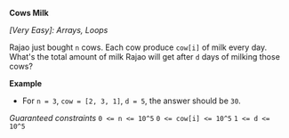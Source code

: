 **Cows Milk**

*[Very Easy]: Arrays, Loops*

Rajao just bought `n` cows. Each cow produce `cow[i]` of milk every day.
What's the total amount of milk Rajao will get after `d` days of milking
those cows?

__Example__
- For `n = 3`, `cow = [2, 3, 1]`, `d = 5`, the answer should be `30`.

*Guaranteed constraints*
`0 <= n <= 10^5` `0 <= cow[i] <= 10^5` `1 <= d <= 10^5`
